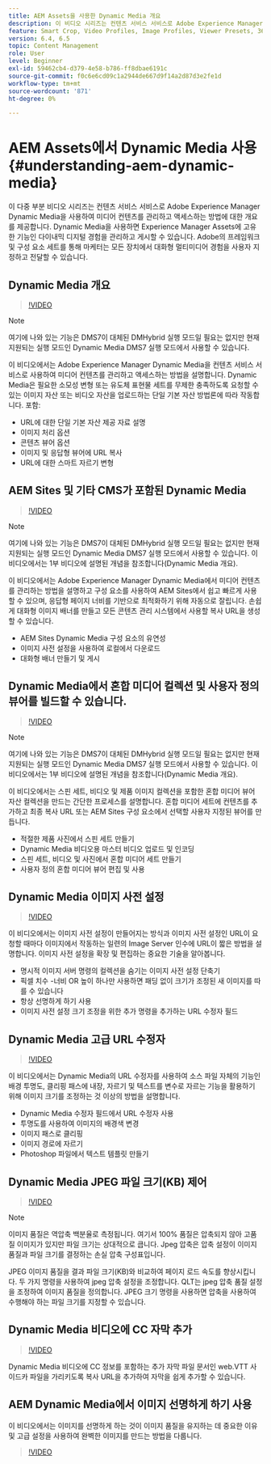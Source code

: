 ```yaml
---
title: AEM Assets을 사용한 Dynamic Media 개요
description: 이 비디오 시리즈는 컨텐츠 서비스 서비스로 Adobe Experience Manager Dynamic Media을 사용하여 미디어 컨텐츠를 관리하고 액세스하는 방법에 대한 개요를 제공합니다. Dynamic Media을 사용하면 Experience Manager Assets에 고유한 기능인 다이내믹 디지털 경험을 관리하고 게시할 수 있습니다. Adobe의 프레임워크 및 구성 요소 세트를 통해 마케터는 모든 장치에서 대화형 멀티미디어 경험을 사용자 지정하고 전달할 수 있습니다.
feature: Smart Crop, Video Profiles, Image Profiles, Viewer Presets, 360 VR Video, Image Sets, Spin Sets
version: 6.4, 6.5
topic: Content Management
role: User
level: Beginner
exl-id: 59462cb4-d379-4e58-b786-ff8dbae6191c
source-git-commit: f0c6e6cd09c1a2944de667d9f14a2d87d3e2fe1d
workflow-type: tm+mt
source-wordcount: '871'
ht-degree: 0%

---
```


# AEM Assets에서 Dynamic Media 사용 {#understanding-aem-dynamic-media}

이 다중 부분 비디오 시리즈는 컨텐츠 서비스 서비스로 Adobe Experience Manager Dynamic Media을 사용하여 미디어 컨텐츠를 관리하고 액세스하는 방법에 대한 개요를 제공합니다. Dynamic Media을 사용하면 Experience Manager Assets에 고유한 기능인 다이내믹 디지털 경험을 관리하고 게시할 수 있습니다. Adobe의 프레임워크 및 구성 요소 세트를 통해 마케터는 모든 장치에서 대화형 멀티미디어 경험을 사용자 지정하고 전달할 수 있습니다.

## Dynamic Media 개요

>[!VIDEO](https://video.tv.adobe.com/v/27144/?quality=9&learn=on)

>[!NOTE]
>
>여기에 나와 있는 기능은 DMS7이 대체된 DMHybrid 실행 모드일 필요는 없지만 현재 지원되는 실행 모드인 Dynamic Media DMS7 실행 모드에서 사용할 수 있습니다.

이 비디오에서는 Adobe Experience Manager Dynamic Media을 컨텐츠 서비스 서비스로 사용하여 미디어 컨텐츠를 관리하고 액세스하는 방법을 설명합니다. Dynamic Media은 필요한 소모성 변형 또는 유도체 표현물 세트를 무제한 충족하도록 요청할 수 있는 이미지 자산 또는 비디오 자산을 업로드하는 단일 기본 자산 방법론에 따라 작동합니다. 포함:

* URL에 대한 단일 기본 자산 제공 자료 설명
* 이미지 처리 옵션
* 콘텐츠 뷰어 옵션
* 이미지 및 응답형 뷰어에 URL 복사
* URL에 대한 스마트 자르기 변형

## AEM Sites 및 기타 CMS가 포함된 Dynamic Media

>[!VIDEO](https://video.tv.adobe.com/v/27145/?quality=9&learn=on)

>[!NOTE]
>
>여기에 나와 있는 기능은 DMS7이 대체된 DMHybrid 실행 모드일 필요는 없지만 현재 지원되는 실행 모드인 Dynamic Media DMS7 실행 모드에서 사용할 수 있습니다. 이 비디오에서는 1부 비디오에 설명된 개념을 참조합니다(Dynamic Media 개요).

이 비디오에서는 Adobe Experience Manager Dynamic Media에서 미디어 컨텐츠를 관리하는 방법을 설명하고 구성 요소를 사용하여 AEM Sites에서 쉽고 빠르게 사용할 수 있으며, 응답형 페이지 너비를 기반으로 최적화하기 위해 자동으로 잘립니다. 손쉽게 대화형 이미지 배너를 만들고 모든 콘텐츠 관리 시스템에서 사용할 복사 URL을 생성할 수 있습니다.

* AEM Sites Dynamic Media 구성 요소의 유연성
* 이미지 사전 설정을 사용하여 로컬에서 다운로드
* 대화형 배너 만들기 및 게시

## Dynamic Media에서 혼합 미디어 컬렉션 및 사용자 정의 뷰어를 빌드할 수 있습니다.

>[!VIDEO](https://video.tv.adobe.com/v/27146/?quality=9&learn=on)

>[!NOTE]
>
>여기에 나와 있는 기능은 DMS7이 대체된 DMHybrid 실행 모드일 필요는 없지만 현재 지원되는 실행 모드인 Dynamic Media DMS7 실행 모드에서 사용할 수 있습니다. 이 비디오에서는 1부 비디오에 설명된 개념을 참조합니다(Dynamic Media 개요).

이 비디오에서는 스핀 세트, 비디오 및 제품 이미지 컬렉션을 포함한 혼합 미디어 뷰어 자산 컬렉션을 만드는 간단한 프로세스를 설명합니다. 혼합 미디어 세트에 컨텐츠를 추가하고 최종 복사 URL 또는 AEM Sites 구성 요소에서 선택할 사용자 지정된 뷰어를 만듭니다.

* 적절한 제품 사진에서 스핀 세트 만들기
* Dynamic Media 비디오용 마스터 비디오 업로드 및 인코딩
* 스핀 세트, 비디오 및 사진에서 혼합 미디어 세트 만들기
* 사용자 정의 혼합 미디어 뷰어 편집 및 사용

## Dynamic Media 이미지 사전 설정

>[!VIDEO](https://video.tv.adobe.com/v/27320/?quality=9&learn=on)

이 비디오에서는 이미지 사전 설정이 만들어지는 방식과 이미지 사전 설정인 URL이 요청할 때마다 이미지에서 작동하는 일련의 Image Server 인수에 URL이 짧은 방법을 설명합니다. 이미지 사전 설정을 확장 및 편집하는 중요한 기술을 알아봅니다.

* 명시적 이미지 서버 명령의 컬렉션을 숨기는 이미지 사전 설정 단축기
* 픽셀 치수 -너비 OR 높이 하나만 사용하면 패딩 없이 크기가 조정된 새 이미지를 따를 수 있습니다
* 항상 선명하게 하기 사용
* 이미지 사전 설정 크기 조정을 위한 추가 명령을 추가하는 URL 수정자 필드

## Dynamic Media 고급 URL 수정자

>[!VIDEO](https://video.tv.adobe.com/v/27319/?quality=9&learn=on)

이 비디오에서는 Dynamic Media의 URL 수정자를 사용하여 소스 파일 자체의 기능인 배경 투명도, 클리핑 패스에 내장, 자르기 및 텍스트를 변수로 자르는 기능을 활용하기 위해 이미지 크기를 조정하는 것 이상의 방법을 설명합니다.

* Dynamic Media 수정자 필드에서 URL 수정자 사용
* 투명도를 사용하여 이미지의 배경색 변경
* 이미지 패스로 클리핑
* 이미지 경로에 자르기
* Photoshop 파일에서 텍스트 템플릿 만들기

## Dynamic Media JPEG 파일 크기(KB) 제어

>[!VIDEO](https://video.tv.adobe.com/v/27404/?quality=9&learn=on)


>[!NOTE]
>
>이미지 품질은 역압축 백분율로 측정됩니다. 여기서 100% 품질은 압축되지 않아 고품질 이미지가 있지만 파일 크기는 상대적으로 큽니다. Jpeg 압축은 압축 설정이 이미지 품질과 파일 크기를 결정하는 손실 압축 구성표입니다.

JPEG 이미지 품질을 결과 파일 크기(KB)와 비교하여 페이지 로드 속도를 향상시킵니다. 두 가지 명령을 사용하여 jpeg 압축 설정을 조정합니다. QLT는 jpeg 압축 품질 설정을 조정하여 이미지 품질을 정의합니다. JPEG 크기 명령을 사용하면 압축을 사용하여 수행해야 하는 파일 크기를 지정할 수 있습니다.

## Dynamic Media 비디오에 CC 자막 추가

>[!VIDEO](https://video.tv.adobe.com/v/28074/?quality=9&learn=on)

Dynamic Media 비디오에 CC 정보를 포함하는 추가 자막 파일 문서인 web.VTT 사이드카 파일을 가리키도록 복사 URL을 추가하여 자막을 쉽게 추가할 수 있습니다.

## AEM Dynamic Media에서 이미지 선명하게 하기 사용

이 비디오에서는 이미지를 선명하게 하는 것이 이미지 품질을 유지하는 데 중요한 이유 및 고급 설정을 사용하여 완벽한 이미지를 만드는 방법을 다룹니다.

>[!VIDEO](https://demos-pub.assetsadobe.com/etc/dam/viewers/s7viewers/html5/VideoViewer.html?asset=%2Fcontent%2Fdam%2Fdm-public-facing-upgrade-portal-video%2F04_DynamicImagery_AdvancedSettings_071917_BH.mp4&amp;config=/etc/dam/presets/viewer/Video_social&amp;serverUrl=https%3A%2F%2Fadobedemo62-h.assetsadobe.com%2Fis%2Fimage%2F&amp;contenturl=%2F&amp;config2=/etc/dam/presets/analytics&amp;videoserverurl=https://gateway-na.assetsadobe.com/DMGateway/public/demoCo&amp;posterimage=/content/dam/dm-public-facing-upgrade-portal-video/04_DynamicImagery_AdvancedSettings_071917_BH.mp4)
